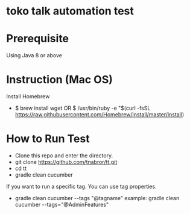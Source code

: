 # toko talk automation test

# Prerequisite
Using Java 8 or above

# Instruction (Mac OS)
Install Homebrew
- $ brew install wget OR $ /usr/bin/ruby -e "$(curl -fsSL https://raw.githubusercontent.com/Homebrew/install/master/install)

# How to Run Test
- Clone this repo and enter the directory.
- git clone https://github.com/tnabror/tt.git
- cd tt
- gradle clean cucumber

If you want to run a specific tag. You can use tag properties.
- gradle clean cucumber --tags "@tagname"
example: gradle clean cucumber --tags="@AdminFeatures"
